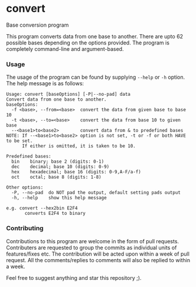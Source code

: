 # convert
Base conversion program

This program converts data from one base to another.
There are upto 62 possible bases depending on the options provided.
The program is completely command-line and argument-based.

### Usage
The usage of the program can be found by supplying `--help` or `-h` option.
The help message is as follows:
```
Usage: convert [baseOptions] [-P|--no-pad] data
Convert data from one base to another.
baseOptions:
  -f <base>, --from=<base>  convert the data from given base to base 10
  -t <base>, --to=<base>    convert the data from base 10 to given base
  --<base1>to<base2>        convert data from & to predefined bases
NOTE: If --<base1>to<base2> option is not set, -t or -f or both HAVE to be set.
      If either is omitted, it is taken to be 10.

Predefined bases:
  bin    binary; base 2 (digits: 0-1)
  dec    decimal; base 10 (digits: 0-9)
  hex    hexadecimal; base 16 (digits: 0-9,A-F/a-f)
  oct    octal; base 8 (digits: 1-8)

Other options:
  -P, --no-pad  do NOT pad the output, default setting pads output
  -h, --help    show this help message

e.g. convert --hex2bin E2F4
       converts E2F4 to binary
```

### Contributing
Contributions to this program are welcome in the form of pull requests.
Contributers are requested to group the commits as individual units of features/fixes etc.
The contribution will be acted upon within a week of pull request.
All the comments/replies to comments will also be replied to within a week.

Feel free to suggest anything and star this repository ;).
